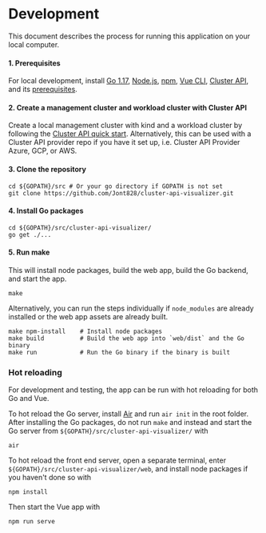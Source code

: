 # Development

This document describes the process for running this application on your local computer.

#### 1. Prerequisites

For local development, install [Go 1.17](https://go.dev/doc/install), [Node.js](https://nodejs.org/en/), [npm](https://www.npmjs.com/), [Vue CLI](https://cli.vuejs.org/guide/installation.html), [Cluster API](https://github.com/kubernetes-sigs/cluster-api), and its [prerequisites](https://cluster-api.sigs.k8s.io/user/quick-start.html#common-prerequisites).

#### 2. Create a management cluster and workload cluster with Cluster API

Create a local management cluster with kind and a workload cluster by following the [Cluster API quick start](https://cluster-api.sigs.k8s.io/user/quick-start.html). Alternatively, this can be used with a Cluster API provider repo if you have it set up, i.e. Cluster API Provider Azure, GCP, or AWS.

#### 3. Clone the repository

```
cd ${GOPATH}/src # Or your go directory if GOPATH is not set
git clone https://github.com/Jont828/cluster-api-visualizer.git
```

#### 4. Install Go packages

```
cd ${GOPATH}/src/cluster-api-visualizer/
go get ./...
```

#### 5. Run make

This will install node packages, build the web app, build the Go backend, and start the app.

```
make
```
Alternatively, you can run the steps individually if `node_modules` are already installed or the web app assets are already built.

```
make npm-install    # Install node packages
make build          # Build the web app into `web/dist` and the Go binary
make run            # Run the Go binary if the binary is built
```

### Hot reloading

For development and testing, the app can be run with hot reloading for both Go and Vue. 

To hot reload the Go server, install [Air](https://github.com/cosmtrek/air) and run `air init` in the root folder. After installing the Go packages, do not run `make` and instead and start the Go server from `${GOPATH}/src/cluster-api-visualizer/` with

```
air
```

To hot reload the front end server, open a separate terminal, enter `${GOPATH}/src/cluster-api-visualizer/web`, and install node packages if you haven't done so with


```
npm install
```

Then start the Vue app with

```
npm run serve
```